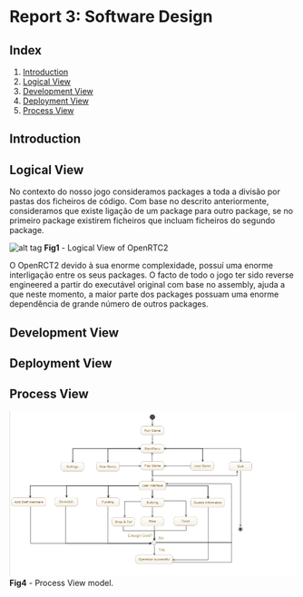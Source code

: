 # Report 3: Software Design
 
## Index
 1. [Introduction](#introduction)
 2. [Logical View](#logical_view)
 3. [Development View](#development_view)
 4. [Deployment View](#deployment_view)
 4. [Process View](#process_view)

 
## Introduction<a name="introduction"></a>
 
## Logical View<a name="logical_view"></a>
No contexto do nosso jogo consideramos packages a toda a divisão por pastas dos ficheiros de código. 
Com base no descrito anteriormente, consideramos que existe ligação de um package para outro package, se no primeiro package existirem ficheiros que incluam ficheiros do segundo package.

![alt tag](https://raw.githubusercontent.com/n42k/OpenRCT2/develop/reports/Images/logical_view.png)
**Fig1** - Logical View of OpenRTC2

O OpenRCT2 devido à sua enorme complexidade, possuí uma enorme interligação entre os seus packages. O facto de todo o jogo ter sido reverse engineered a partir do executável original com base no assembly, ajuda a que neste momento, a maior parte dos packages possuam uma enorme dependência de grande número de outros packages.
## Development View<a name="development_view"></a>
   
## Deployment View<a name="deployment_view"></a>
 
## Process View<a name="process_view"></a>
![alt tag](https://raw.githubusercontent.com/n42k/OpenRCT2/develop/reports/Images/ProcessViewModel.png)
**Fig4** - Process View model.
